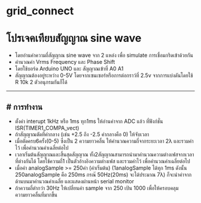 # grid_connect
 
# โปรเจคเทียบสัญญาณ sine wave
- โดยอ่านค่าความถี่สัญญาณ sine wave จาก 2 แหล่ง เพื่อ simulate การเชื่อมกริดเข้าด้วยกัน
- คำนวณค่า Vrms Frequency และ Phase Shift 
- โดยใช้บอร์ด Arduino UNO และ สัญญาณเข้าที่ A0 A1
- สัญญาณต้องอยู่ระหว่าง 0-5V โดยจากเซนเซอร์หรือการต่อกราว์ที่ 2.5v จากการแบ่งดันโดยใช้ R 10k 2 ตัวอนุกรมกันก็ได้

------------


## # การทำงาน
- ตั้งค่า interupt 1kHz หรือ 1ms
ทุก1ms ให้อ่านค่าจาก ADC แล้ว ที่ฟังก์ชั่น ISR(TIMER1_COMPA_vect)
- ถ้าสัญญาณตัดที่ค่ากลาง (เช่น +2.5 ถึง -2.5 ค่ากลางคือ 0) ให้จับเวลา
- เมื่อตัดครบ6ครั้ง(0-5) ซึ่งเป็น 2 ความยาวคลื่น ให้คำนวณความถี่จากระยะเวลา 2λ และรวมค่าไว้ เพื่อคำนวณค่าเฉลี่ยต่อไป
- เวลาเริ่มต้นสัญญาณและสิ้นสุดสัญญาณ ทั้ง2สัญญาณสามารถนำมาคำนวณความต่างเฟสจากเวลาที่ต่างกันได้ โดยใช้ความถี่1 เป็นตัวอ้างอิงความต่างเฟส และรวมค่าไว้ เพื่อคำนวณค่าเฉลี่ยต่อไป
- เมื่อค่า analogSample >= 250ค่า (ค่าเริ่มต้น)  (1analogSample ได้ทุก 1ms ดังนั้น 250analogSample คือ 250ms  กรณ๊ 50Hz(20ms) จะได้ประมาณ 7λ) ก็จะนำค่าจากด้านบนมาคำนวณค่าเฉลี่ย และแสดงผ่านหน้า serial monitor
- ถ้าความถี่ตำกว่า 30Hz ให้เปลี่ยนค่า sample จาก 250 เป้น 1000 เพื่อให้ครอบคลุมความยาวคลื่นที่มากขึ้น
